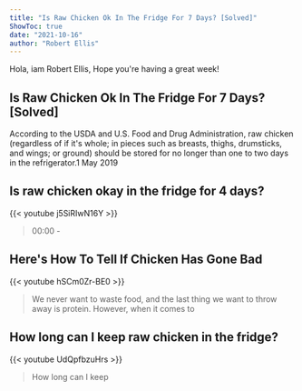 ```yaml
---
title: "Is Raw Chicken Ok In The Fridge For 7 Days? [Solved]"
ShowToc: true 
date: "2021-10-16"
author: "Robert Ellis" 
---
```


Hola, iam Robert Ellis, Hope you're having a great week!
## Is Raw Chicken Ok In The Fridge For 7 Days? [Solved]
According to the USDA and U.S. Food and Drug Administration, raw chicken (regardless of if it's whole; in pieces such as breasts, thighs, drumsticks, and wings; or ground) should be stored for no longer than one to two days in the refrigerator.1 May 2019

## Is raw chicken okay in the fridge for 4 days?
{{< youtube j5SiRIwN16Y >}}
>00:00 - 

## Here's How To Tell If Chicken Has Gone Bad
{{< youtube hSCm0Zr-BE0 >}}
>We never want to waste food, and the last thing we want to throw away is protein. However, when it comes to 

## How long can I keep raw chicken in the fridge?
{{< youtube UdQpfbzuHrs >}}
>How long can I keep 


